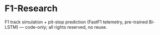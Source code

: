 # F1-Research
F1 track simulation + pit-stop prediction (FastF1 telemetry, pre-trained Bi-LSTM) — code-only; all rights reserved, no reuse.
